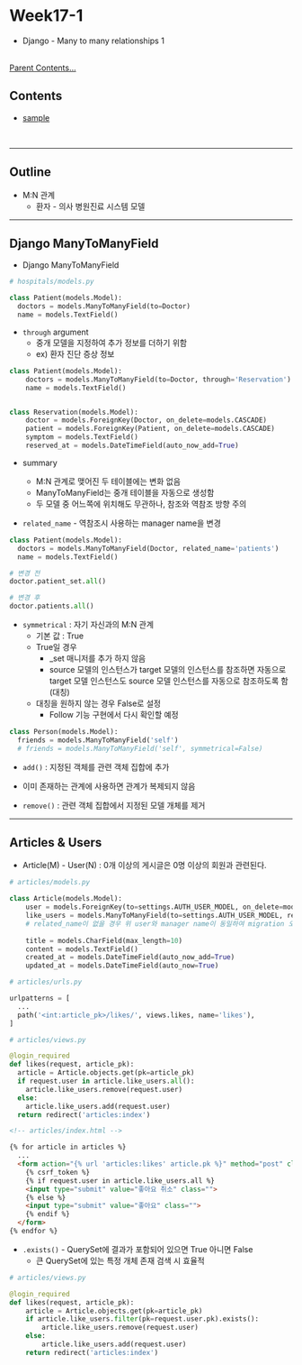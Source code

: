 # Week17-1

-   Django - Many to many relationships 1


<link rel="stylesheet" href="../../assets/stylesheets/my_style.css">

<br>[Parent Contents...](../../README.md/#til-today-i-learned)


## Contents
- [sample](#sample)

<br>


-----


## Outline

- M:N 관계
  + 환자 - 의사 병원진료 시스템 모델


-----


## Django ManyToManyField

- Django ManyToManyField
```py
# hospitals/models.py

class Patient(models.Model):
  doctors = models.ManyToManyField(to=Doctor)
  name = models.TextField()
```

- `through` argument
  + 중개 모델을 지정하여 추가 정보를 더하기 위함
  + ex) 환자 진단 증상 정보
```py
class Patient(models.Model):
    doctors = models.ManyToManyField(to=Doctor, through='Reservation')
    name = models.TextField()


class Reservation(models.Model):
    doctor = models.ForeignKey(Doctor, on_delete=models.CASCADE)
    patient = models.ForeignKey(Patient, on_delete=models.CASCADE)
    symptom = models.TextField()
    reserved_at = models.DateTimeField(auto_now_add=True)
```

- summary
  + M:N 관계로 맺어진 두 테이블에는 변화 없음
  + ManyToManyField는 중개 테이블을 자동으로 생성함
  + 두 모델 중 어느쪽에 위치해도 무관하나, 참조와 역참조 방향 주의

- `related_name` - 역참조시 사용하는 manager name을 변경
```py
class Patient(models.Model):
  doctors = models.ManyToManyField(Doctor, related_name='patients')
  name = models.TextField()

# 변경 전
doctor.patient_set.all()

# 변경 후
doctor.patients.all()
```

- `symmetrical` : 자기 자신과의 M:N 관계
  + 기본 값 : True
  + True일 경우
    * _set 매니저를 추가 하지 않음
    * source 모델의 인스턴스가 target 모델의 인스턴스를 참조하면 자동으로 target 모델 인스턴스도 source 모델 인스턴스를 자동으로 참조하도록 함(대칭)
  + 대칭을 원하지 않는 경우 False로 설정
    * Follow 기능 구현에서 다시 확인할 예정
```py
class Person(models.Model):
  friends = models.ManyToManyField('self')
  # friends = models.ManyToManyField('self', symmetrical=False)
```

- `add()` : 지정된 객체를 관련 객체 집합에 추가
 + 이미 존재하는 관계에 사용하면 관계가 복제되지 않음

- `remove()` : 관련 객체 집합에서 지정된 모델 개체를 제거


-----


## Articles & Users

- Article(M) - User(N) : 0개 이상의 게시글은 0명 이상의 회원과 관련된다.

```py
# articles/models.py

class Article(models.Model):
    user = models.ForeignKey(to=settings.AUTH_USER_MODEL, on_delete=models.CASCADE)
    like_users = models.ManyToManyField(to=settings.AUTH_USER_MODEL, related_name='like_articles')
    # related_name이 없을 경우 위 user와 manager name이 동일하여 migration 오류가 발생함.
    
    title = models.CharField(max_length=10)
    content = models.TextField()
    created_at = models.DateTimeField(auto_now_add=True)
    updated_at = models.DateTimeField(auto_now=True)
```

```py
# articles/urls.py

urlpatterns = [
  ...
  path('<int:article_pk>/likes/', views.likes, name='likes'),
]
```
```py
# articles/views.py

@login_required
def likes(request, article_pk):
  article = Article.objects.get(pk=article_pk)
  if request.user in article.like_users.all():
    article.like_users.remove(request.user)
  else:
    article.like_users.add(request.user)
  return redirect('articles:index')
```
```html
<!-- articles/index.html -->

{% for article in articles %}
  ...
  <form action="{% url 'articles:likes' article.pk %}" method="post" class="">
    {% csrf_token %}
    {% if request.user in article.like_users.all %}
    <input type="submit" value="좋아요 취소" class="">
    {% else %}
    <input type="submit" value="좋아요" class="">
    {% endif %}
  </form>
{% endfor %}
```

- `.exists()` - QuerySet에 결과가 포함되어 있으면 True 아니면 False
  + 큰 QuerySet에 있는 특정 개체 존재 검색 시 효율적
```py
# articles/views.py

@login_required
def likes(request, article_pk):
    article = Article.objects.get(pk=article_pk)
    if article.like_users.filter(pk=request.user.pk).exists():
        article.like_users.remove(request.user)
    else:
        article.like_users.add(request.user)
    return redirect('articles:index')
```